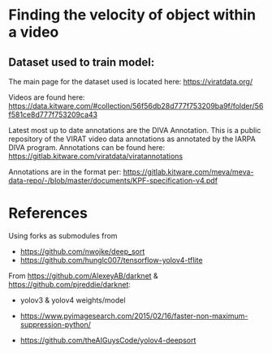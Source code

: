 # Finding the velocity of object within a video

## Dataset used to train model:
The main page for the dataset used is located here: https://viratdata.org/

Videos are found here:
https://data.kitware.com/#collection/56f56db28d777f753209ba9f/folder/56f581ce8d777f753209ca43

Latest most up to date annotations are the DIVA Annotation. This is a public repository of the VIRAT video data annotations as annotated by the IARPA DIVA program.  Annotations can be found here:
https://gitlab.kitware.com/viratdata/viratannotations

Annotations are in the format per:
https://gitlab.kitware.com/meva/meva-data-repo/-/blob/master/documents/KPF-specification-v4.pdf

# References
Using forks as submodules from
- https://github.com/nwojke/deep_sort
- https://github.com/hunglc007/tensorflow-yolov4-tflite

From https://github.com/AlexeyAB/darknet & https://github.com/pjreddie/darknet:
- yolov3 & yolov4 weights/model

- https://www.pyimagesearch.com/2015/02/16/faster-non-maximum-suppression-python/
- https://github.com/theAIGuysCode/yolov4-deepsort
